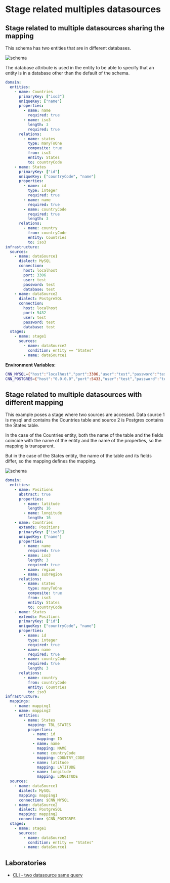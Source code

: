 
# Stage related multiples datasources

## Stage related to multiple datasources sharing the mapping

This schema has two entities that are in different databases.

![schema](https://raw.githubusercontent.com/FlavioLionelRita/lambdaorm/HEAD/images/schema4.svg)

The database attribute is used in the entity to be able to specify that an entity is in a database other than the default of the schema.

```yaml
domain:
  entities:
    - name: Countries
      primaryKey: ["iso3"]
      uniqueKey: ["name"]
      properties:
        - name: name
          required: true
        - name: iso3
          length: 3
          required: true
      relations:
        - name: states
          type: manyToOne
          composite: true
          from: iso3
          entity: States
          to: countryCode
    - name: States
      primaryKey: ["id"]
      uniqueKey: ["countryCode", "name"]
      properties:
        - name: id
          type: integer
          required: true
        - name: name
          required: true
        - name: countryCode
          required: true
          length: 3
      relations:
        - name: country
          from: countryCode
          entity: Countries
          to: iso3
infrastructure:          
  sources:
    - name: dataSource1
      dialect: MySQL
      connection:
        host: localhost
        port: 3306
        user: test
        password: test
        database: test
    - name: dataSource2
      dialect: PostgreSQL
      connection:
        host: localhost
        port: 5432
        user: test
        password: test
        database: test
  stages:
    - name: stage1
      sources:
        - name: dataSource2
          condition: entity == "States"
        - name: dataSource1
```

**Environment Variables:**

```sh
CNN_MYSQL={"host":"localhost","port":3306,"user":"test","password":"test","database":"test"}
CNN_POSTGRES={"host":"0.0.0.0","port":5433,"user":"test","password":"test","database":"test"}
```

## Stage related to multiple datasources with different mapping

This example poses a stage where two sources are accessed.
Data source 1 is mysql and contains the Countries table and source 2 is Postgres contains the States table.

In the case of the Countries entity, both the name of the table and the fields coincide with the name of the entity and the name of the properties, so the mapping is transparent.

But in the case of the States entity, the name of the table and its fields differ, so the mapping defines the mapping.

![schema](https://raw.githubusercontent.com/FlavioLionelRita/lambdaorm/HEAD/images/schema5.svg)

```yaml
domain:
  entities:
    - name: Positions
      abstract: true
      properties:
        - name: latitude
          length: 16
        - name: longitude
          length: 16
    - name: Countries
      extends: Positions
      primaryKey: ["iso3"]
      uniqueKey: ["name"]
      properties:
        - name: name
          required: true
        - name: iso3
          length: 3
          required: true
        - name: region
        - name: subregion
      relations:
        - name: states
          type: manyToOne
          composite: true
          from: iso3
          entity: States
          to: countryCode
    - name: States
      extends: Positions
      primaryKey: ["id"]
      uniqueKey: ["countryCode", "name"]
      properties:
        - name: id
          type: integer
          required: true
        - name: name
          required: true
        - name: countryCode
          required: true
          length: 3
      relations:
        - name: country
          from: countryCode
          entity: Countries
          to: iso3
infrastructure:
  mappings:
    - name: mapping1
    - name: mapping2
      entities:
        - name: States
          mapping: TBL_STATES
          properties:
            - name: id
              mapping: ID
            - name: name
              mapping: NAME
            - name: countryCode
              mapping: COUNTRY_CODE
            - name: latitude
              mapping: LATITUDE
            - name: longitude
              mapping: LONGITUDE          
  sources:
    - name: dataSource1
      dialect: MySQL
      mapping: mapping1
      connection: $CNN_MYSQL
    - name: dataSource2
      dialect: PostgreSQL
      mapping: mapping2
      connection: $CNN_POSTGRES
  stages:
    - name: stage1
      sources:
        - name: dataSource2
          condition: entity == "States"
        - name: dataSource1
```

## Laboratories

- [CLI - two datasource same query](https://github.com/FlavioLionelRita/lambdaorm-labs/tree/main/labs/cli/04-two-datasource-same-query)
